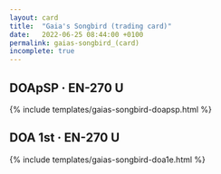 ```yaml
---
layout: card
title:  "Gaia's Songbird (trading card)"
date:   2022-06-25 08:44:00 +0100
permalink: gaias-songbird_(card)
incomplete: true
---
```


## DOApSP &middot; EN-270 U

{% include templates/gaias-songbird-doapsp.html %}


## DOA 1st &middot; EN-270 U

{% include templates/gaias-songbird-doa1e.html %}
